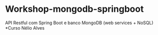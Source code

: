 # Workshop-mongodb-springboot
API Restful com Spring Boot e banco MongoDB (web services + NoSQL) *Curso Nélio Alves
